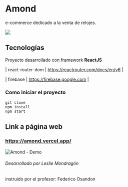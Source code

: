 # Amond 
e-commerce dedicado a la venta de relojes.

![](https://i.ibb.co/dkvWn4r/Home-banner.png)



## Tecnologías
Proyecto desarrollado con framework **ReactJS**

| react-router-dom  | https://reactrouter.com/docs/en/v6 |

| firebase  | https://firebase.google.com |




### Como iniciar el proyecto

```
git clone
npm install
npm start
```
## Link a página web
### https://amond.vercel.app/
![Amond - Demo](https://user-images.githubusercontent.com/85420919/165200163-57515f30-9755-4c26-8a3a-889bec29e9b1.gif)


###### Desarrollado por Leslie Mondragón
instruido por el profesor:  Federico Osandon

